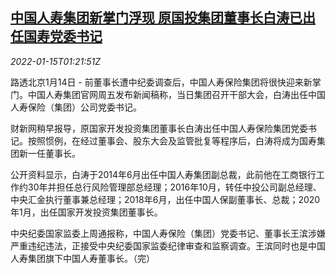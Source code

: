 <!--1642210263000-->
[中国人寿集团新掌门浮现 原国投集团董事长白涛已出任国寿党委书记](https://cn.reuters.com/article/china-life-new-party-secretary-bai-0115-idCNKBS2JP01S)
------

<div><i>2022-01-15T01:21:51Z</i></div><p>路透北京1月14日 - 前董事长遭中纪委调查后，中国人寿保险集团将很快迎来新掌门。中国人寿集团官网周五发布新闻稿称，当日集团召开干部大会，白涛出任中国人寿保险（集团）公司党委书记。</p><p>财新网稍早报导，原国家开发投资集团董事长白涛出任中国人寿保险集团党委书记。按照惯例，在经过董事会、股东大会及监管批复等程序后，白涛将成为国寿集团新一任董事长。</p><p>公开资料显示，白涛于2014年6月出任中国人寿集团副总裁，此前他在工商银行工作约30年并担任总行风险管理部总经理；2016年10月，转任中投公司副总经理、中央汇金执行董事兼总经理；2018年6月，出任中国人保副董事长、总裁；2020年1月，出任国家开发投资集团董事长。</p><p>中央纪委国家监委上周通报称，中国人寿保险（集团）党委书记、董事长王滨涉嫌严重违纪违法，正接受中央纪委国家监委纪律审查和监察调查。王滨同时也是中国人寿集团旗下中国人寿董事长。（完）</p>
